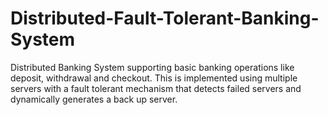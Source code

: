 # Distributed-Fault-Tolerant-Banking-System
Distributed Banking System supporting basic banking operations like deposit, withdrawal and checkout. This is implemented using multiple servers with a fault tolerant mechanism that detects failed servers and dynamically generates a back up server.
